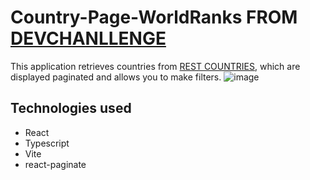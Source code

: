 # Country-Page-WorldRanks FROM [DEVCHANLLENGE](https://devchallenges.io/)
 This application retrieves countries from [REST COUNTRIES](https://restcountries.com/), which are displayed paginated and allows you to make filters.
![image](https://github.com/OtorresO/Country-Page-WorldRanks/assets/161916689/0d122620-c182-466c-9768-16948f902bc5)
## Technologies used
  - React
  - Typescript
  - Vite
  - react-paginate
